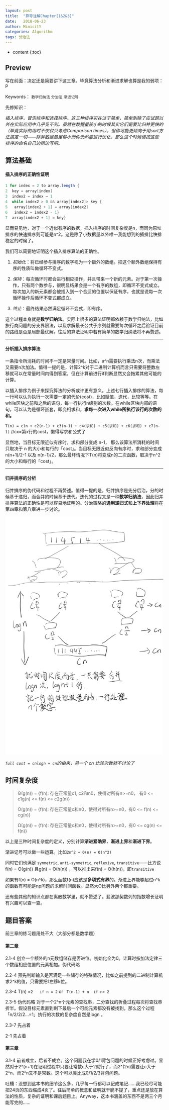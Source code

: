 ```yaml
---
layout: post
title:  "算导注解Chapter[1&2&3]"
date:   2018-06-23
author: MinicitY
categories: Algorithm
tags: 分治法
---
```


* content
{:toc}

## **Preview**
写在前面：决定还是简要讲下这三章。毕竟算法分析和渐进求解也算是我的弱项：P

Keywords： `数学归纳法` `分治法` `渐进记号` 

先修知识：

*插入排序，冒泡排序和选择排序。这三种排序实在过于简单，简单到除了应试题以外在实际应用中几乎见不到。虽然在数据量较小的时候其实它们是要比归并更快的（毕竟实际的用时不仅仅只考虑Comparison times），但你可能更倾向于用sort方法搞定一切——除非数据量足够小而你仍然要进行优化，那么这个时候请按这些排序的命名自己边猜边写吧。*




## **算法基础**
#### 插入排序的正确性证明

``` java
1 for index = 2 to array.length {
2  key = array[index]
3  index2 = index – 1
4  while index2 > 0 && array[index2]> key {
5   array[index2 + 1] = array[index2]
6   index2 = index2 - 1}
7  array[index2 + 1] = key}
```

显而易见地，对于一个近似有序的数据，插入排序的时间复杂度是n，而同为原址排序的快速排序则可能是n^2。这是除了小数据量以外唯一我能想到的插排比快排稳定的时候了。

我们可以简要地证明这个插入排序算法的正确性。

1. _初始化_：将已经参与排序的数字视为一个额外的数组。把这个额外数组保持有序的性质叫做循环不变式。

2. _保持_：每次循环时都会进行相应操作，并且带来一个新的元素。对于第一次操作，只有两个数参与，很明显结果会是一个有序的数组，即循环不变式成立。每次加入的新元素都会被插入到一个合适的位置以保证有序，也就是说每一次循环操作后循环不变式都成立。

3. _终止_：最终结果必然满足循环不变式，即有序。


这个过程本身就是**数学归纳法**。实际上很多的算法证明都依赖于数学归纳法，比如旅行商问题的分支界限法，以及求解最长公共子序列就需要每次循环之后验证目前的路线是否是局部最优解。往后的算法证明中若有简单的数学归纳法将不再赘述。

***
#### 分析插入排序算法

一条指令所消耗的时间不一定是常量时间。比如，a^n需要执行乘法n次，而乘法又需要n次加法。值得一提的是，计算2^k对于二进制计算机而言只需要将整数左移就可以在常量时间内得到答案，但在计算前进行if判断显然又会拖累其他可能的计算。

以插入排序为例子来探究算法的分析或许更有意义。上述七行插入排序的算法，每一行可以认为执行一次需要一定的代价(cost)，比如赋值，迭代，比较等等。在while区块之前和之后的语句，每一行执行n级别的次数。在while区块内部的语句，可以认为是循环嵌套，即变相求和，**求每一次进入while所执行该行的次数的和。**

`T(n) = c1n + c2(n-1) + c3(n-1) + c4(求和) + c5(求和) + c6(求和) + c7(n-1)`
//cx=第x行的cost，懒得写求和公式了

显然地，当目标无限近似有序时，求和部分变成 n-1， 那么该算法所消耗的时间只取决于 n 的大小和每行的「cost」。当目标无限近似反向有序时，求和部分变成n(n+1)/2-1 以及 n(n-1)/2，那么最坏情况下T(n)将变成n的二次函数，取决于n^2的大小和每行的「cost」。

***
#### 归并排序的分析

归并排序的伪代码和过程不再赘述。值得一提的是，归并排序是先分后治，分的时候基于递归，而合并的时候基于迭代。迭代的过程又是一种**数学归纳法**，因此归并排序算法的正确性是可以容易地证明的。分治策略的**通用递归式**和**上下界处理**将在第四章和第八章进一步讨论。

![](https://github.com/MinicitY/MyImg/blob/master/mergeSort.png?raw=true)

_`full cost = cnlogn + cn`的由来，另一个 cn 比较次数就不讨论了_

## **时间复杂度**

>Θ(g(n)) = {f(n): 存在正常量c1, c2和n0，使得对所有n>=n0， 有0 <= c1g(n) <= f(n) <= c2g(n)}
>
>O(g(n)) = {f(n): 存在正常量c和n0，使得对所有n>=n0，有0 <= f(n) <= cg(n)}
>
>Ω(g(n)) = {f(n): 存在正常量c和n0，使得对所有n>=n0，有0 <= cg(n) <= f(n)}

以上是三种时间复杂度的定义，分别计算**渐进紧确界**，**渐进上界**和**渐进下界**。

渐进记号可以做一些运算。比如`2n^2 + Θ(n) = Θ(n^2)`

同时它们也满足 `symmetric`, `anti-symmetric`, `reflexive`, `transitive`——比方说f(n) = Θ(g(n)) 且g(n) = Θ(h(n)) ，可以推出来f(n) = Θ(h(n))，即`transitive`

如果有f(n) = O(n^k)，那么函数f(n)应该是**多项式有界**的。渐进上界能够超过n^k的函数有可能是np问题的求解时间函数。显然大O比另外两个都重要。

还有些其他的知识点都在离散数学里，就不赘述了。斐波那契数列的指数增长证明有兴趣可以查一查。

## **题目答案**

前三章的练习题用处不大（大部分都是数学题）

#### 第二章

2.1-4 创立一个额外的n元数组储存是否进位。初始化全为0。计算时按加法定律三个数组相应位置的元素相加。伪代码略

2.2-4 预先判断输入是否满足一些储存的特殊情况，比如之前提到的二进制计算机求2^k的值，只需要把1左移k位。

2.3-4
T(n) =`2   if n = 2` or ` T(n-1) + n  if n> 2`

2.3-5 伪代码略
对于一个2^n个元素的查找串，二分查找的折叠过程每次将查找串折半。假设目标元素直到剩下最后一个可能元素都没有被找到，那么这个过程「n/2/2/2...=1」执行的次数的复杂度自然是logn 。

2.3-7
先占着

2-1
先占着

#### 第三章

3.1-4 前者成立，后者不成立。这个问题我在学0/1背包问题的时候正好考虑过。显然对于2^(n+1)在证明过程中只要让常数c大于2就行了，而2^(2n)需要让c大于2^n，而2^n又不是常数。这个可以类比成0/1/2/3背包问题。


吐槽：没想到这本书的细节这么多，几乎每一行都可以记成笔记……我已经尽可能把24页的东西缩成4页了。往后简单的概念和证明就干脆不提了，重点还是放在算法的性质，复杂的证明和课后题目上。Anyway，这本书涵盖的东西不是两三个月能写完的……